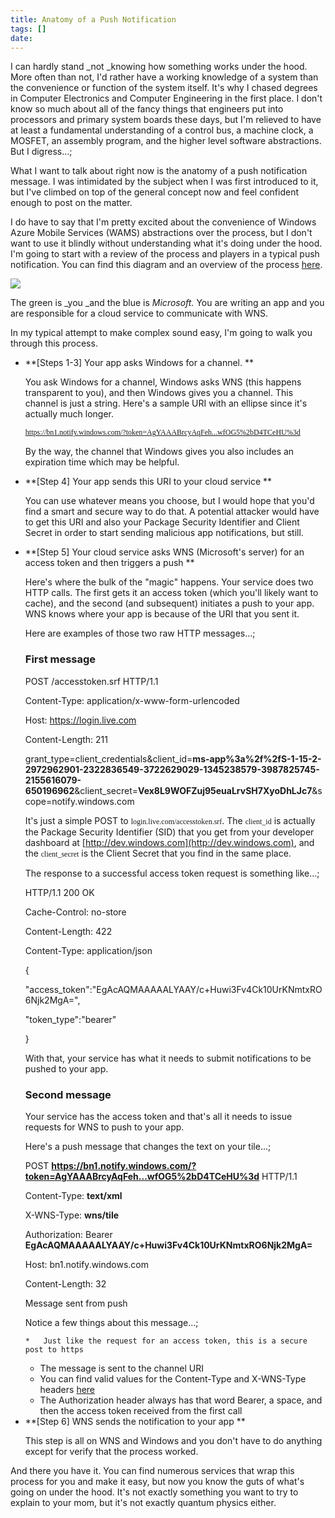```yaml
---
title: Anatomy of a Push Notification
tags: []
date: 
---
```


I can hardly stand _not _knowing how something works under the hood. More often than not, I'd rather have a working knowledge of a system than the convenience or function of the system itself. It's why I chased degrees in Computer Electronics and Computer Engineering in the first place. I don't know so much about all of the fancy things that engineers put into processors and primary system boards these days, but I'm relieved to have at least a fundamental understanding of a control bus, a machine clock, a MOSFET, an assembly program, and the higher level software abstractions. But I digress...;

What I want to talk about right now is the anatomy of a push notification message. I was intimidated by the subject when I was first introduced to it, but I've climbed on top of the general concept now and feel confident enough to post on the matter.

I do have to say that I'm pretty excited about the convenience of Windows Azure Mobile Services (WAMS) abstractions over the process, but I don't want to use it blindly without understanding what it's doing under the hood. I'm going to start with a review of the process and players in a typical push notification. You can find this diagram and an overview of the process [here](http://msdn.microsoft.com/en-us/library/windows/apps/hh913756.aspx).

![](http://codefoster.blob.core.windows.net/site/image/80dafcfd28d940c59ef6347146272907/anatomyofpush_01_1.png)

The green is _you _and the blue is _Microsoft._ You are writing an app and you are responsible for a cloud service to communicate with WNS.

In my typical attempt to make complex sound easy, I'm going to walk you through this process.

*   <div>**[Steps 1-3] Your app asks Windows for a channel. **</div>

    You ask Windows for a channel, Windows asks WNS (this happens transparent to you), and then Windows gives you a channel. This channel is just a string. Here's a sample URI with an ellipse since it's actually much longer.

    <span style="font-family: Consolas; font-size: 9pt;">https://bn1.notify.windows.com/?token=AgYAAABrcyAqFeh...wfOG5%2bD4TCeHU%3d </span>

    By the way, the channel that Windows gives you also includes an expiration time which may be helpful.

*   <div>**[Step 4] Your app sends this URI to your cloud service **</div>

    You can use whatever means you choose, but I would hope that you'd find a smart and secure way to do that. A potential attacker would have to get this URI and also your Package Security Identifier and Client Secret in order to start sending malicious app notifications, but still.

*   <div>**[Step 5] Your cloud service asks WNS (Microsoft's server) for an access token and then triggers a push **</div>

    Here's where the bulk of the "magic" happens. Your service does two HTTP calls. The first gets it an access token (which you'll likely want to cache), and the second (and subsequent) initiates a push to your app. WNS knows where your app is because of the URI that you sent it.

    Here are examples of those two raw HTTP messages...;

    ### First message

    POST /accesstoken.srf HTTP/1.1

	Content-Type: application/x-www-form-urlencoded

	Host: https://login.live.com

	Content-Length: 211

	grant_type=client_credentials&amp;client_id=**ms-app%3a%2f%2fS-1-15-2-2972962901-2322836549-3722629029-1345238579-3987825745-2155616079-650196962**&amp;client_secret=**Vex8L9WOFZuj95euaLrvSH7XyoDhLJc7**&amp;scope=notify.windows.com

    It's just a simple POST to <span style="font-family: Consolas; font-size: 9pt;">login.live.com/accesstoken.srf</span>. The <span style="font-family: Consolas; font-size: 9pt;">client_id</span> is actually the Package Security Identifier (SID) that you get from your developer dashboard at [http://dev.windows.com](http://dev.windows.com), and the <span style="font-family: Consolas; font-size: 9pt;">client_secret</span> is the Client Secret that you find in the same place.

    The response to a successful access token request is something like...;

    HTTP/1.1 200 OK

	Cache-Control: no-store

	Content-Length: 422

	Content-Type: application/json

	{

	"access_token":"EgAcAQMAAAAALYAAY/c+Huwi3Fv4Ck10UrKNmtxRO6Njk2MgA=",

	"token_type":"bearer"

	}

    With that, your service has what it needs to submit notifications to be pushed to your app.

    ### Second message

    Your service has the access token and that's all it needs to issue requests for WNS to push to your app.

    Here's a push message that changes the text on your tile...;

    POST **https://bn1.notify.windows.com/?token=AgYAAABrcyAqFeh...wfOG5%2bD4TCeHU%3d** HTTP/1.1

	Content-Type: **text/xml**

	X-WNS-Type: **wns/tile**

	Authorization: Bearer **EgAcAQMAAAAALYAAY/c+Huwi3Fv4Ck10UrKNmtxRO6Njk2MgA=**

	Host: bn1.notify.windows.com

	Content-Length: 32

	<tile><visual><binding template="TileSquareText03"><text id="1">Message sent from push</text></binding></visual></tile>

    Notice a few things about this message...;

        *   Just like the request for an access token, this is a secure post to https
    *   The message is sent to the channel URI
    *   You can find valid values for the Content-Type and X-WNS-Type headers [here](http://msdn.microsoft.com/en-us/library/windows/apps/hh465435.aspx)
    *   The Authorization header always has that word Bearer, a space, and then the access token received from the first call
*   <div>**[Step 6] WNS sends the notification to your app **</div>

    This step is all on WNS and Windows and you don't have to do anything except for verify that the process worked.

And there you have it. You can find numerous services that wrap this process for you and make it easy, but now you know the guts of what's going on under the hood. It's not exactly something you want to try to explain to your mom, but it's not exactly quantum physics either.